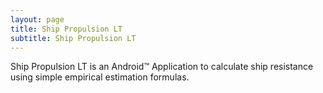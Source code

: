 ```yaml
---
layout: page
title: Ship Propulsion LT
subtitle: Ship Propulsion LT
---
```


Ship Propulsion LT is an Android&trade; Application to calculate ship resistance using simple empirical estimation formulas.
